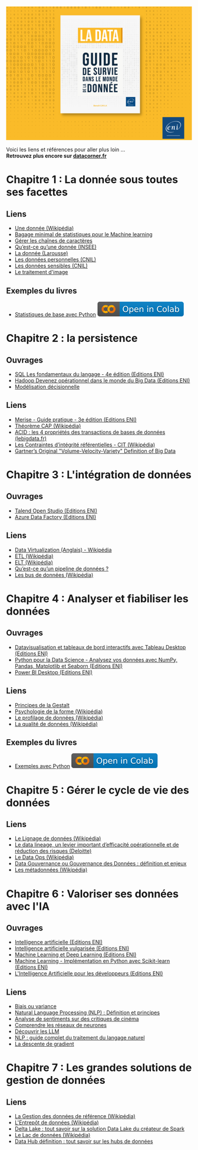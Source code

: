 [![Couverture](images/cover.png)](https://www.editions-eni.fr/livre/la-data-guide-de-survie-dans-le-monde-de-la-donnee-9782409037160)

Voici les liens et références pour aller plus loin ...  
**Retrouvez plus encore sur [datacorner.fr](https://datacorner.fr/)**

# Chapitre 1 : La donnée sous toutes ses facettes
## Liens
* [Une donnée (Wikipédia)](https://fr.wikipedia.org/wiki/Donn%C3%A9e_(informatique))  
* [Bagage minimal de statistiques pour le Machine learning](https://datacorner.fr/statistiques-min/)  
* [Gérer les chaînes de caractères](https://datacorner.fr/strings/)  
* [Qu’est-ce qu’une donnée (INSEE)](https://www.insee.fr/fr/information/5008707)  
* [La donnée (Larousse)](https://www.larousse.fr/dictionnaires/francais/donn%C3%A9e/26436)  
* [Les données personnelles (CNIL)](https://www.cnil.fr/fr/definition/donnee-personnelle)  
* [Les données sensibles (CNIL)](https://www.cnil.fr/fr/definition/donnee-sensible)  
* [Le traitement d'image](https://datacorner.fr/image-processing/)  

## Exemples du livres
* [Statistiques de base avec Python](https://github.com/datacorner/ladata/blob/main/La%20data%20-%20Chap%201%20-%20La%20donn%C3%A9e%20sous%20toutes%20ses%20facettes.ipynb) <a href="https://colab.research.google.com/drive/1ZMtE9QTn0cg4Y_F9ZEPhfd0rtXP3NzvL?usp=drive_link"><img src="images/colab.svg" alt="Open In Colab"></a>

# Chapitre 2 : la persistence
## Ouvrages
* [SQL Les fondamentaux du langage - 4e édition (Editions ENI)](https://www.editions-eni.fr/livre/sql-les-fondamentaux-du-langage-avec-exercices-et-corriges-4e-edition-9782409026553)  
* [Hadoop Devenez opérationnel dans le monde du Big Data (Editions ENI)](https://www.editions-eni.fr/livre/hadoop-devenez-operationnel-dans-le-monde-du-big-data-9782409007613/hadoop)  
* [Modélisation décisionnelle](https://www.editions-eni.fr/livre/modelisation-decisionnelle-concevoir-la-base-de-donnees-pour-les-traitements-olap-9782409007934)  
## Liens
* [Merise - Guide pratique - 3e édition (Editions ENI)](https://www.editions-eni.fr/livre/merise-guide-pratique-3e-edition-modelisation-des-donnees-et-des-traitements-manipulations-avec-le-langage-sql-9782409015342)  
* [Théorème CAP (Wikipédia)](https://fr.wikipedia.org/wiki/Th%C3%A9or%C3%A8me_CAP)  
* [ACID : les 4 propriétés des transactions de bases de données (lebigdata.fr)](https://www.lebigdata.fr/acid-base-de-donnees-definition)  
* [Les Contraintes d’intégrité référentielles - CIT (Wikipédia)](https://fr.wikipedia.org/wiki/Int%C3%A9grit%C3%A9_r%C3%A9f%C3%A9rentielle)  
* [Gartner’s Original "Volume-Velocity-Variety" Definition of Big Data](https://community.aiim.org/blogs/doug-laney/2012/08/25/deja-vvvu-gartners-original-volume-velocity-variety-definition-of-big-data)

# Chapitre 3 : L'intégration de données
## Ouvrages
* [Talend Open Studio (Editions ENI)](https://www.editions-eni.fr/livre/talend-open-studio-le-guide-complet-pour-l-integration-de-donnees-9782409040481)  
* [Azure Data Factory (Editions ENI)](https://www.editions-eni.fr/livre/azure-data-factory-integrez-vos-donnees-avec-le-service-serverless-d-azure-9782409021183)  
## Liens
* [Data Virtualization (Anglais) - Wikipédia](https://en.wikipedia.org/wiki/Data_virtualization)  
* [ETL (Wikipédia)](https://fr.wikipedia.org/wiki/Extract-transform-load)  
* [ELT (Wikipédia)](https://fr.wikipedia.org/wiki/Extract_load_transform)  
* [Qu’est-ce qu’un pipeline de données ?](https://aws.amazon.com/fr/what-is/data-pipeline/)  
* [Les bus de données (Wikipédia)](https://fr.wikipedia.org/wiki/Bus_de_donn%C3%A9es)  

# Chapitre 4 : Analyser et fiabiliser les données
## Ouvrages
* [Datavisualisation et tableaux de bord interactifs avec Tableau Desktop (Editions ENI)](https://www.editions-eni.fr/livre/datavisualisation-et-tableaux-de-bord-interactifs-avec-tableau-desktop-9782409011320)  
* [Python pour la Data Science - Analysez vos données avec NumPy, Pandas, Matplotlib et Seaborn (Editions ENI) ](https://www.editions-eni.fr/livre/python-pour-la-data-science-analysez-vos-donnees-avec-numpy-pandas-matplotlib-et-seaborn-livre-avec-complement-video-visualisation-de-donnees-9782409039300)  
* [Power BI Desktop (Editions ENI)](https://www.editions-eni.fr/livre/power-bi-desktop-renforcer-approfondir-explorer-9782409026768)  
## Liens
* [Principes de la Gestalt](https://datastudiofr.com/les-6-principes-de-la-gestalt/)  
* [Psychologie de la forme (Wikipédia)](https://fr.wikipedia.org/wiki/Psychologie_de_la_forme)  
* [Le profilage de données (Wikipédia)](https://fr.wikipedia.org/wiki/Data_profiling)  
* [La qualité de données (Wikipédia)](https://fr.wikipedia.org/wiki/Qualit%C3%A9_des_donn%C3%A9es)  
## Exemples du livres
* [Exemples avec Python](https://github.com/datacorner/ladata/blob/main/La%20data%20-%20Chap%204%20-%20Analyser%20et%20fiabiliser%20les%20donn%C3%A9es.ipynb) <a href="https://colab.research.google.com/drive/1NPJH05mO2GA-DwBX9Uc_qfSWo8iyvSfB?usp=drive_link"><img src="images/colab.svg" alt="Open In Colab"></a>

# Chapitre 5 : Gérer le cycle de vie des données
## Liens
* [Le Lignage de données (Wikipédia)]( https://fr.wikipedia.org/wiki/Data_Lineage)  
* [Le data lineage, un levier important d’efficacité opérationnelle et de réduction des risques (Deloitte)]( https://www2.deloitte.com/fr/fr/pages/risque-compliance-et-controle-interne/articles/data-lineage-reduction-risques-efficacite-operationnelle.html)  
* [Le Data Ops (Wikipédia)]( https://fr.wikipedia.org/wiki/DataOps)  
* [Data Gouvernance ou Gouvernance des Données : définition et enjeux]( https://datascientest.com/data-gouvernance-definition)  
* [Les métadonnées (Wikipédia)]( https://fr.wikipedia.org/wiki/M%C3%A9tadonn%C3%A9e)  

# Chapitre 6 : Valoriser ses données avec l'IA
## Ouvrages
* [Intelligence artificielle (Editions ENI)](https://www.editions-eni.fr/livre/intelligence-artificielle-enjeux-ethiques-et-juridiques-9782409031342)  
* [Intelligence artificielle vulgarisée (Editions ENI)](https://www.editions-eni.fr/livre/intelligence-artificielle-vulgarisee-le-machine-learning-et-le-deep-learning-par-la-pratique-9782409020735)  
* [Machine Learning et Deep Learning (Editions ENI)](https://www.editions-eni.fr/livre/machine-learning-et-deep-learning-des-bases-a-la-conception-avancee-d-algorithmes-exemples-en-python-et-en-javascript-9782409027604)  
* [Machine Learning - Implémentation en Python avec Scikit-learn (Editions ENI)](https://www.editions-eni.fr/livre/machine-learning-implementation-en-python-avec-scikit-learn-9782409032516)  
* [L'Intelligence Artificielle pour les développeurs (Editions ENI)](https://www.editions-eni.fr/livre/l-intelligence-artificielle-pour-les-developpeurs-concepts-et-implementations-en-java-2e-edition-9782409017094)  
## Liens
* [Biais ou variance](https://datacorner.fr/biais-variance/)  
* [Natural Language Processing (NLP) : Définition et principes](https://datascientest.com/introduction-au-nlp-natural-language-processing)  
* [Analyse de sentiments sur des critiques de cinéma](https://datacorner.fr/sentiment-analysis/)  
* [Comprendre les réseaux de neurones](https://larevueia.fr/comprendre-les-reseaux-de-neurones/)  
* [Découvrir les LLM](https://datacorner.fr/llm-hf-lc/)  
* [NLP : guide complet du traitement du langage naturel](https://intelligence-artificielle.com/nlp-guide-complet/)  
* [La descente de gradient](https://datacorner.fr/gradient-descent/)  

# Chapitre 7 : Les grandes solutions de gestion de données
## Liens
* [La Gestion des données de référence (Wikipédia)](https://fr.wikipedia.org/wiki/Gestion_des_donn%C3%A9es_de_r%C3%A9f%C3%A9rence)  
* [L'Entrepôt de données (Wikipédia)](https://fr.wikipedia.org/wiki/Entrep%C3%B4t_de_donn%C3%A9es)  
* [Delta Lake : tout savoir sur la solution Data Lake du créateur de Spark](https://www.lebigdata.fr/delta-lake-tout-savoir)  
* [Le Lac de données (Wikipédia)](https://fr.wikipedia.org/wiki/Lac_de_donn%C3%A9es)  
* [Data Hub définition : tout savoir sur les hubs de données](https://www.lebigdata.fr/data-hub-definition)  
